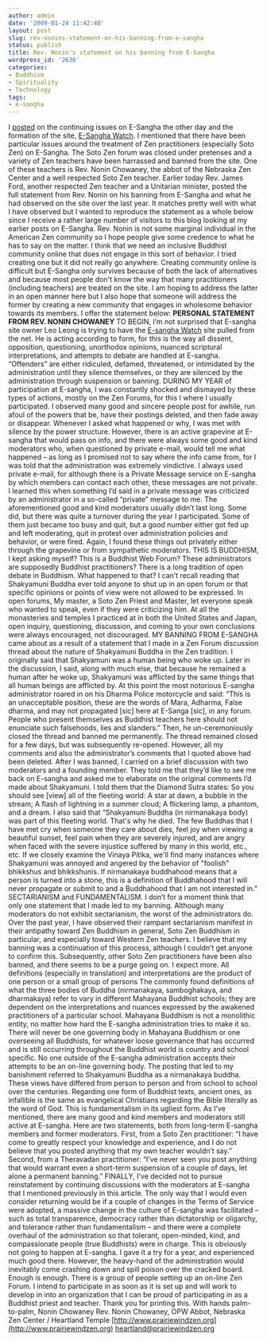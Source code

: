 ```yaml
---
author: admin
date: '2009-01-24 11:42:40'
layout: post
slug: rev-nonins-statement-on-his-banning-from-e-sangha
status: publish
title: Rev. Nonin's statement on his banning from E-Sangha
wordpress_id: '2636'
categories:
- Buddhism
- Spirituality
- Technology
tags:
- e-sangha
---
```


I [posted](http://www.arcanology.com/2009/01/17/e-sangha-watch/) on the
continuing issues on E-Sangha the other day and the formation of the
site, [E-Sangha Watch](http://www.e-sangha.info/). I mentioned that
there have been particular issues around the treatment of Zen
practitioners (especially Soto Zen) on E-Sangha. The Soto Zen forum was
closed under pretenses and a variety of Zen teachers have been harrassed
and banned from the site. One of these teachers is Rev. Nonin Chowaney,
the abbot of the Nebraska Zen Center and a well respected Soto Zen
teacher. Earlier today Rev. James Ford, another respected Zen teacher
and a Unitarian minister, posted the full statement from Rev. Nonin on
his banning from E-Sangha and what he had observed on the site over the
last year. It matches pretty well with what I have observed but I wanted
to reproduce the statement as a whole below since I receive a rather
large number of visitors to this blog looking at my earlier posts on
E-Sangha. Rev. Nonin is not some marginal individual in the American Zen
community so I hope people give some credence to what he has to say on
the matter. I think that we need an inclusive Buddhist community online
that does not engage in this sort of behavior. I tried creating one but
it did not really go anywhere. Creating community online is difficult
but E-Sangha only survives because of both the lack of alternatives and
because most people don't know the way that many practitioners
(including teachers) are treated on the site. I am hoping to address the
latter in an open manner here but I also hope that someone will address
the former by creating a new community that engages in wholesome
behavior towards its members. I offer the statement below: **PERSONAL
STATEMENT FROM REV. NONIN CHOWANEY** TO BEGIN, I’m not surprised that
E-sangha site owner Leo Leong is trying to have the [E-sangha
Watch](http://esangha.110mb.com/) site pulled from the net. He is acting
according to form, for this is the way all dissent, opposition,
questioning, unorthodox opinions, nuanced scriptural interpretations,
and attempts to debate are handled at E-sangha. “Offenders” are either
ridiculed, defamed, threatened, or intimidated by the administration
until they silence themselves, or they are silenced by the
administration through suspension or banning. DURING MY YEAR of
participation at E-sangha, I was constantly shocked and dismayed by
these types of actions, mostly on the Zen Forums, for this I where I
usually participated. I observed many good and sincere people post for
awhile, run afoul of the powers that be, have their postings deleted,
and then fade away or disappear. Whenever I asked what happened or why,
I was met with silence by the power structure. However, there is an
active grapevine at E-sangha that would pass on info, and there were
always some good and kind moderators who, when questioned by private
e-mail, would tell me what happened – as long as I promised not to say
where the info came from, for I was told that the administration was
extremely vindictive. I always used private e-mail, for although there
is a Private Message service on E-sangha by which members can contact
each other, these messages are not private. I learned this when
something I’d said in a private message was criticized by an
administrator in a so-called “private” message to me. The aforementioned
good and kind moderators usually didn’t last long. Some did, but there
was quite a turnover during the year I participated. Some of them just
became too busy and quit, but a good number either got fed up and left
moderating, quit in protest over administration policies and behavior,
or were fired. Again, I found these things out privately either through
the grapevine or from sympathetic moderators. THIS IS BUDDHISM, I kept
asking myself? This is a Buddhist Web Forum? These administrators are
supposedly Buddhist practitioners? There is a long tradition of open
debate in Buddhism. What happened to that? I can’t recall reading that
Shakyamuni Buddha ever told anyone to shut up in an open forum or that
specific opinions or points of view were not allowed to be expressed. In
open forums, My master, a Soto Zen Priest and Master, let everyone speak
who wanted to speak, even if they were criticizing him. At all the
monasteries and temples I practiced at in both the United States and
Japan, open inquiry, questioning, discussion, and coming to your own
conclusions were always encouraged, not discouraged. MY BANNING FROM
E-SANGHA came about as a result of a statement that I made in a Zen
Forum discussion thread about the nature of Shakyamuni Buddha in the Zen
tradition. I originally said that Shakyamuni was a human being who woke
up. Later in the discussion, I said, along with much else, that because
he remained a human after he woke up, Shakyamuni was afflicted by the
same things that all human beings are afflicted by. At this point the
most notorious E-sangha administrator roared in on his Dharma Police
motorcycle and said: “This is an unacceptable position, these are the
words of Mara, Adharma, False dharma, and may not propagated [sic] here
at E-Sanga [sic], in any forum. People who present themselves as
Buddhist teachers here should not enunciate such falsehoods, lies and
slanders.” Then, he un-ceremoniously closed the thread and banned me
permanently. The thread remained closed for a few days, but was
subsequently re-opened. However, all my comments and also the
administrator’s comments that I quoted above had been deleted. After I
was banned, I carried on a brief discussion with two moderators and a
founding member. They told me that they’d like to see me back on
E-sangha and asked me to elaborate on the original comments I’d made
about Shakyamuni. I told them that the Diamond Sutra states: So you
should see [view] all of the fleeting world: A star at dawn, a bubble in
the stream; A flash of lightning in a summer cloud; A flickering lamp, a
phantom, and a dream. I also said that “Shakyamuni Buddha (in
nirmanakaya body) was part of this fleeting world. That's why he died.
The few Buddhas that I have met cry when someone they care about dies,
feel joy when viewing a beautiful sunset, feel pain when they are
severely injured, and are angry when faced with the severe injustice
suffered by many in this world, etc., etc. If we closely examine the
Vinaya Pitika, we'll find many instances where Shakyamuni was annoyed
and angered by the behavior of "foolish" bhikkshus and bhikkshunis. If
nirmanakaya buddhahood means that a person is turned into a stone, this
is a definition of Buddhahood that I will never propagate or submit to
and a Buddhahood that I am not interested in.” SECTARIANISM and
FUNDAMENTALISM. I don’t for a moment think that only one statement that
I made led to my banning. Although many moderators do not exhibit
sectarianism, the worst of the administrators do. Over the past year, I
have observed their rampant sectarianism manifest in their antipathy
toward Zen Buddhism in general, Soto Zen Buddhism in particular, and
especially toward Western Zen teachers. I believe that my banning was a
continuation of this process, although I couldn’t get anyone to confirm
this. Subsequently, other Soto Zen practitioners have been also banned,
and there seems to be a purge going on. I expect more. All definitions
(especially in translation) and interpretations are the product of one
person or a small group of persons The commonly found definitions of
what the three bodies of Buddha (nirmanakaya, samboghakaya, and
dharmakaya) refer to vary in different Mahayana Buddhist schools; they
are dependent on the interpretations and nuances expressed by the
awakened practitioners of a particular school. Mahayana Buddhism is not
a monolithic entity, no matter how hard the E-sangha administration
tries to make it so. There will never be one governing body in Mahayana
Buddhism or one overseeing all Buddhists, for whatever loose governance
that has occurred and is still occurring throughout the Buddhist world
is country and school specific. No one outside of the E-sangha
administration accepts their attempts to be an on-line governing body.
The posting that led to my banishment referred to Shakyamuni Buddha as a
nirmanakaya buddha. These views have differed from person to person and
from school to school over the centuries. Regarding one form of Buddhist
texts, ancient ones, as infallible is the same as evangelical Christians
regarding the Bible literally as the word of God. This is fundamentalism
in its ugliest form. As I’ve mentioned, there are many good and kind
members and moderators still active at E-sangha. Here are two
statements, both from long-term E-sangha members and former moderators.
First, from a Soto Zen practitioner: “I have come to greatly respect
your knowledge and experience, and I do not believe that you posted
anything that my own teacher wouldn’t say.” Second, from a Theravadan
practitioner: “I’ve never seen you post anything that would warrant even
a short-term suspension of a couple of days, let alone a permanent
banning.” FINALLY, I’ve decided not to pursue reinstatement by
continuing discussions with the moderators at E-sangha that I mentioned
previously in this article. The only way that I would even consider
returning would be if a couple of changes in the Terms of Service were
adopted, a massive change in the culture of E-sangha was facilitated –
such as total transparence, democracy rather than dictatorship or
oligarchy, and tolerance rather than fundamentalism – and there were a
complete overhaul of the administration so that tolerant, open-minded,
kind, and compassionate people (true Buddhists) were in charge. This is
obviously not going to happen at E-sangha. I gave it a try for a year,
and experienced much good there. However, the heavy-hand of the
administration would inevitably come crashing down and spill poison over
the cracked board. Enough is enough. There is a group of people setting
up an on-line Zen Forum. I intend to participate in as soon as it is set
up and will work to develop in into an organization that I can be proud
of participating in as a Buddhist priest and teacher. Thank you for
printing this. With hands palm-to-palm, Nonin Chowaney Rev. Nonin
Chowaney, OPW Abbot, Nebraska Zen Center / Heartland Temple
[http://www.prairiewindzen.org](http://www.prairiewindzen.org)
heartland@prairiewindzen.org
